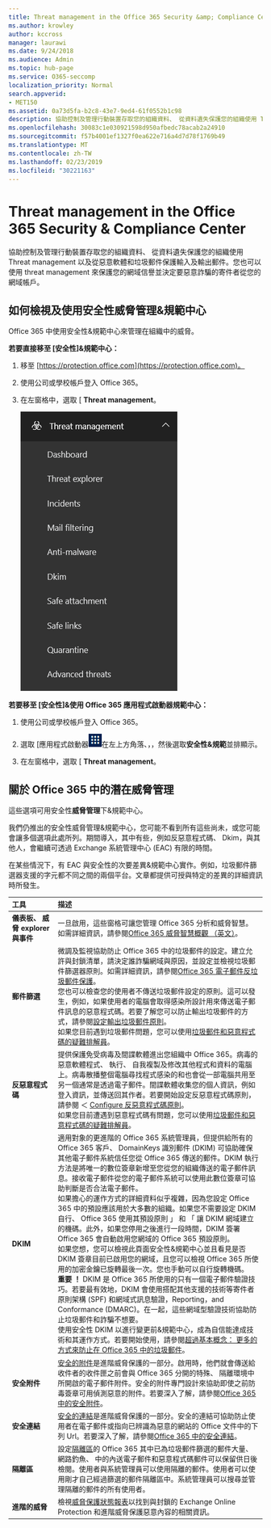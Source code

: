 ```yaml
---
title: Threat management in the Office 365 Security &amp; Compliance Center
ms.author: krowley
author: kccross
manager: laurawi
ms.date: 9/24/2018
ms.audience: Admin
ms.topic: hub-page
ms.service: O365-seccomp
localization_priority: Normal
search.appverid:
- MET150
ms.assetid: 0a73d5fa-b2c8-43e7-9ed4-61f0552b1c98
description: 協助控制及管理行動裝置存取您的組織資料、 從資料遺失保護您的組織使用 Threat management 以及從惡意軟體和垃圾郵件保護輸入及輸出郵件。您也可以使用 threat management 來保護您的網域信譽並決定要惡意詐騙的寄件者從您的網域帳戶。
ms.openlocfilehash: 30083c1e030921598d950afbedc78acab2a24910
ms.sourcegitcommit: f57b4001ef1327f0ea622e716a4d7d78f1769b49
ms.translationtype: MT
ms.contentlocale: zh-TW
ms.lasthandoff: 02/23/2019
ms.locfileid: "30221163"
---
```

# <a name="threat-management-in-the-office-365-security-amp-compliance-center"></a>Threat management in the Office 365 Security &amp; Compliance Center

協助控制及管理行動裝置存取您的組織資料、 從資料遺失保護您的組織使用 Threat management 以及從惡意軟體和垃圾郵件保護輸入及輸出郵件。您也可以使用 threat management 來保護您的網域信譽並決定要惡意詐騙的寄件者從您的網域帳戶。
  
## <a name="how-to-view-and-use-threat-management-in-the-security-amp-compliance-center"></a>如何檢視及使用安全性威脅管理&amp;規範中心

Office 365 中使用安全性&amp;規範中心來管理在組織中的威脅。
  
 **若要直接移至 [安全性]&amp;規範中心：**
  
1. 移至 [https://protection.office.com](https://protection.office.com)。

2. 使用公司或學校帳戶登入 Office 365。

3. 在左窗格中，選取 [ **Threat management**。

    ![Office 365 安全性&amp;規範中心 Threat management 功能表](media/dca29ff2-ad6d-4c27-becb-b5947268d55a.png)
  
 **若要移至 [安全性]&amp;使用 Office 365 應用程式啟動器規範中心：**
  
1. 使用公司或學校帳戶登入 Office 365。

2. 選取 [應用程式啟動器![Office 365 中的應用程式啟動器圖示](media/7502f4ec-3c9a-435d-a7b4-b9cda85189a7.png)在左上方角落、，，然後選取**安全性&amp;規範**並排顯示。 

3. 在左窗格中，選取 [ **Threat management**。

## <a name="about-threat-management-in-office-365"></a>關於 Office 365 中的潛在威脅管理

這些選項可用安全性**威脅管理**下&amp;規範中心。
  
我們仍推出的安全性威脅管理&amp;規範中心，您可能不看到所有這些尚未，或您可能會讓多個選項此處所列。期間導入，其中有些，例如反惡意程式碼、 Dkim，與其他人，會繼續可透過 Exchange 系統管理中心 (EAC) 有限的時間。

在某些情況下，有 EAC 與安全性的次要差異&amp;規範中心實作。例如，垃圾郵件篩選器支援的字元都不同之間的兩個平台。文章都提供可授與特定的差異的詳細資訊時所發生。
  
|**工具**|**描述**|
|:-----|:-----|
|**儀表板、 威脅 explorer 與事件** <br/> |一旦啟用，這些窗格可讓您管理 Office 365 分析和威脅智慧。如需詳細資訊，請參閱[Office 365 威脅智慧概觀 （英文）](office-365-ti.md)。<br/> |
|**郵件篩選** <br/> |微調及監視協助防止 Office 365 中的垃圾郵件的設定。建立允許與封鎖清單，請決定誰詐騙網域與原因，並設定並檢視垃圾郵件篩選器原則。如需詳細資訊，請參閱[Office 365 電子郵件反垃圾郵件保護](anti-spam-protection.md)。<br/> 您也可以檢查您的使用者不傳送垃圾郵件設定的原則。這可以發生，例如，如果使用者的電腦會取得感染所設計用來傳送電子郵件訊息的惡意程式碼。若要了解您可以防止輸出垃圾郵件的方式，請參閱[設定輸出垃圾郵件原則](https://technet.microsoft.com/library/jj200737%28v=exchg.150%29.aspx)。<br/> 如果您目前遇到垃圾郵件問題，您可以使用[垃圾郵件和惡意程式碼的疑難排解員](https://configure.office.com/Scenario.aspx?sid=73)。           |
|**反惡意程式碼** <br/> |提供保護免受病毒及間諜軟體進出您組織中 Office 365。病毒的惡意軟體程式、 執行、 自我複製及修改其他程式和資料的電腦上。病毒散播整個電腦尋找程式感染的和也會從一部電腦共用至另一個通常是透過電子郵件。間諜軟體收集您的個人資訊，例如登入資訊，並傳送回其作者。若要開始設定反惡意程式碼原則，請參閱 ＜ [Configure 反惡意程式碼原則](https://technet.microsoft.com/library/jj200745%28v=exchg.150%29.aspx)。<br/> 如果您目前遭遇到惡意程式碼有問題，您可以使用[垃圾郵件和惡意程式碼的疑難排解員](https://configure.office.com/Scenario.aspx?sid=73)。           |
|**DKIM** <br/> |適用對象的更進階的 Office 365 系統管理員，但提供給所有的 Office 365 客戶、 DomainKeys 識別郵件 (DKIM) 可協助確保其他電子郵件系統信任您從 Office 365 傳送的郵件。DKIM 執行方法是將唯一的數位簽章新增至您從您的組織傳送的電子郵件訊息。接收電子郵件從您的電子郵件系統可以使用此數位簽章可協助判斷是否合法電子郵件。<br/> 如果擔心的運作方式的詳細資料似乎複雜，因為您設定 Office 365 中的預設應該用於大多數的組織。如果您不需要設定 DKIM 自行、 Office 365 使用其預設原則 」 和 「 讓 DKIM 網域建立的機碼。此外，如果您停用之後進行一段時間，DKIM 簽署 Office 365 會自動啟用您網域的 Office 365 預設原則。<br/> 如果您想，您可以檢視此頁面安全性&amp;規範中心並且看見是否 DKIM 簽章目前已啟用您的網域，且您可以檢視 Office 365 所使用的加密金鑰已旋轉最後一次。您也手動可以自行旋轉機碼。<br/> **重要 ！** DKIM 是 Office 365 所使用的只有一個電子郵件驗證技巧。若要最有效地，DKIM 會使用搭配其他支援的技術等寄件者原則架構 (SPF) 和網域式訊息驗證，Reporting，and Conformance (DMARC)。在一起，這些網域型驗證技術協助防止垃圾郵件和詐騙不想要。<br/>  使用安全性 DKIM 以進行變更前&amp;規範中心，成為自信能達成技術和其運作方式。若要開始使用，請參閱[超過基本概念： 更多的方式來防止在 Office 365 中的垃圾郵件](anti-spam-protection.md#beyond-the-basics-more-ways-to-prevent-spam-in-office-365)。           |
|**安全附件**<br/>|[安全的附件](atp-safe-attachments.md)是進階威脅保護的一部分。啟用時，他們就會傳送給收件者的收件匣之前會與 Office 365 分開的特殊、 隔離環境中所開啟的電子郵件附件。安全的附件專門設計來協助即使之前防毒簽章可用偵測惡意的附件。若要深入了解，請參閱[Office 365 中的安全附件](atp-safe-attachments.md)。<br/> |
|**安全連結** <br/> |[安全的連結](atp-safe-links.md)是進階威脅保護的一部分。安全的連結可協助防止使用者在電子郵件或指向已辨識為惡意的網站的 Office 文件中的下列 Url。若要深入了解，請參閱[Office 365 中的安全連結](atp-safe-links.md)。<br/> |
|**隔離區**<br/>|設定[隔離區](http://go.microsoft.com/fwlink/p/?LinkID=809005)的 Office 365 其中已為垃圾郵件篩選的郵件大量、 網路釣魚、 中的內送電子郵件和惡意程式碼郵件可以保留供日後檢閱。使用者與系統管理員可以使用隔離的郵件。使用者可以使用剛才自己經過篩選的郵件隔離區中。系統管理員可以搜尋並管理隔離的郵件的所有使用者。<br/> |
|**進階的威脅** <br/> |檢視[威脅保護狀態報表](https://support.office.com/article/View-the-reports-for-Advanced-Threat-Protection-E47E838C-D99E-4C0B-B9AA-E66C4FAE902F#advancedthreats)以找到與封鎖的 Exchange Online Protection 和進階威脅保護惡意內容的相關資訊。  <br/> |
